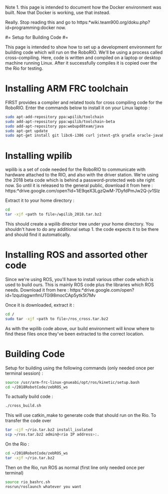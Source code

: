 Note 1. this page is intended to document how the Docker environment was built.  Now that Docker is working, use that instead.

Really. Stop reading this and go to https:*wiki.team900.org/doku.php?id=programming:docker now.

#= Setup for Building Code #=

This page is intended to show how to set up a development environment for building code which will run on the RoboRIO.  We'll be using a process called cross-compiling.  Here, code is written and compiled on a laptop or desktop machine running Linux.  After it successfully compiles it is copied over the the Rio for testing.  

# Installing ARM FRC toolchain #

FIRST provides a compiler and related tools for cross compiling code for the RoboRIO.  Enter the commands below to install it on your Linux laptop :

```bash
sudo apt-add-repository ppa:wpilib/toolchain
sudo add-apt-repository ppa:wpilib/toolchain-beta
sudo add-apt-repository ppa:webupd8team/java
sudo apt-get update
sudo apt-get install git libc6-i386 curl jstest-gtk gradle oracle-java8-installer frc-toolchain meshlab cmake libprotobuf-dev libprotoc-dev protobuf-compiler ninja-build sip-dev python-empy libtinyxml2-dev libeigen3-dev libpython2.7-dev
```

# Installing wpilib #

wpilib is a set of code needed for the RoboRIO to communicate with hardware attached to the RIO, and also with the driver station.  We're using the 2018 beta code which is behind a password-protected web site right now.  So until it is released to the general public, download it from here : https:*drive.google.com/open?id=1iE9qeX3LgzQwM-7DyfdPmJw2Q-jv1Slz

Extract it to your home directory :

```bash
cd
tar -xjf <path to file>/wpilib_2018.tar.bz2
```

This should create a wpilib director tree under your home directory.  You shouldn't have to do any additional setup 1. the code expects it to be there and should find it automatically.

# Installing ROS and assorted other code #

Since we're using ROS, you'll have to install various other code which is used to build ours. This is mainly ROS code plus the libraries which ROS needs.  Download it from here : https:*drive.google.com/open?id=1zqutiqgwnfmUT0i98mocCAp5ytk5t7Mv

Once it is downloaded, extract it : 

```bash
cd /
sudo tar -xjf <path to file>/ros_cross.tar.bz2
```

As with the wpilib code above, our build environment will know where to find these files once they've been extracted to the correct location.

# Building Code #

Setup for building using the following commands (only needed once per terminal session) : 

```bash
source /usr/arm-frc-linux-gnueabi/opt/ros/kinetic/setup.bash
cd ~/2018RobotCode/zebROS_ws
```

To actually build code : 

```bash
./cross_build.sh
```
This will use catkin_make to generate code that should run on the Rio.  To transfer the code over

```bash
tar -cjf ~/rio.tar.bz2 install_isolated
scp ~/ros.tar.bz2 admin@<rio IP address>:.
```

On the Rio : 

```bash
cd ~/2018RobotCode/zebROS_ws
tar -xjf ~/rio.tar.bz2
```

Then on the Rio, run ROS as normal (first line only needed once per terminal)

```bash
source rio_bashrc.sh
rosrun/roslaunch whatever you want
```